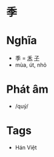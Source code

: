 # 季

# Nghĩa
* 季 = [禾](禾.md) [子](子.md)
* mùa, út, nhỏ

# Phát âm
* /quý/

# Tags
* Hán Việt

<script>window.HANZI_FIELD='季';</script>
